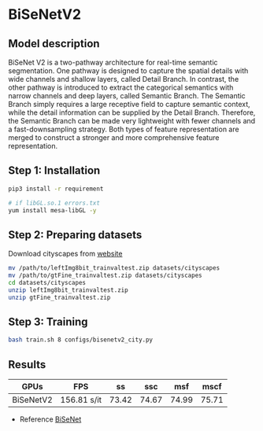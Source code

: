 # BiSeNetV2

## Model description

BiSeNet V2 is a two-pathway architecture for real-time semantic segmentation. One pathway is designed to capture the spatial details with wide channels and shallow layers, called Detail Branch. In contrast, the other pathway is introduced to extract the categorical semantics with narrow channels and deep layers, called Semantic Branch. The Semantic Branch simply requires a large receptive field to capture semantic context, while the detail information can be supplied by the Detail Branch. Therefore, the Semantic Branch can be made very lightweight with fewer channels and a fast-downsampling strategy. Both types of feature representation are merged to construct a stronger and more comprehensive feature representation.


## Step 1: Installation

```bash
pip3 install -r requirement

# if libGL.so.1 errors.txt
yum install mesa-libGL -y  
```

## Step 2: Preparing datasets

Download cityscapes from [website](https://www.cityscapes-dataset.com/)

```bash
mv /path/to/leftImg8bit_trainvaltest.zip datasets/cityscapes
mv /path/to/gtFine_trainvaltest.zip datasets/cityscapes
cd datasets/cityscapes
unzip leftImg8bit_trainvaltest.zip
unzip gtFine_trainvaltest.zip
```

## Step 3: Training

```bash
bash train.sh 8 configs/bisenetv2_city.py
```

## Results

|  GPUs     | FPS | ss    | ssc   | msf   | mscf  |
| --------- | --- | ----- | ----- | ----- | ----- |
| BiSeNetV2 | 156.81 s/it | 73.42 | 74.67 | 74.99 | 75.71 |

* Reference
[BiSeNet](https://github.com/CoinCheung/BiSeNet/tree/master)

